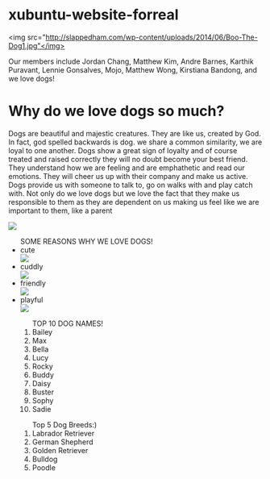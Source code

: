 # xubuntu-website-forreal
<html> 
<head>
  <title>
    Welcome to the Xubuntu website!
  </title>
<body background="https://c2.staticflickr.com/8/7375/14177453364_a3442dfa70.jpg">
<p>

<img src="http://slappedham.com/wp-content/uploads/2014/06/Boo-The-Dog1.jpg"</img>
</p>

  <p>Our members include Jordan Chang, Matthew Kim, Andre Barnes, Karthik Puravant, Lennie Gonsalves, Mojo, Matthew Wong, Kirstiana Bandong, and we love dogs!</p>
</body>
</head>
</html>
<h1> Why do we love dogs so much? </h1>
<p> Dogs are beautiful and majestic creatures. They are like us, created by God. In fact, god spelled backwards is dog.  we share a common similarity, we are loyal to one another. Dogs show a great sign of loyalty and of course treated and raised correctly they will no doubt become your best friend. They understand how we are feeling and are emphathetic and read our emotions. They will cheer us up with their company and make us active. Dogs provide us with someone to talk to, go on walks with and play catch with. Not only do we love dogs but we love the fact that they make us responsible to them as they are dependent on us making us feel like we are important to them, like a parent </p>
<img src="http://1.bp.blogspot.com/-O_PiJlZN0T4/Ucq2pDZU4gI/AAAAAAAAAGc/EcmVOilKIWE/s1600/cute+husky+puppies.jpg"> 
<ul>
<lh>SOME REASONS WHY WE LOVE DOGS!</lh>
<li> cute</li>
<img src="http://canineplanet.net/wp-content/uploads/2014/08/cute-dog-2014-08-22.jpg">
<li> cuddly</li>
<img src="https://cdn.psychologytoday.com/files/u236/golden-retriever-puppies.jpg">
<li> friendly </li>
<img src="http://files.mom.me/photos/2012/10/12/6-21710-top-10-family-friendly-dogs10c-1350065901.jpg">
<li> playful </li>
<img src="http://www.canidae.com/blog/wp-content/uploads/2014/03/playful-dog-Taro.jpg">

<ol> 
<lh>TOP 10 DOG NAMES!</lh>
<li>Bailey</li>
<li>Max</li>
<li>Bella</li>
<li>Lucy</li>
<li>Rocky</li>
<li>Buddy</li>
<li>Daisy</li>
<li>Buster</li>
<li>Sophy</li>
<li>Sadie</li>
</ol>

<ol>
<lh> Top 5 Dog Breeds:)</lh>
<li>Labrador Retriever</li>
<li>German Shepherd</li>
<li>Golden Retriever</li>
<li>Bulldog</li>
<li>Poodle</li>

